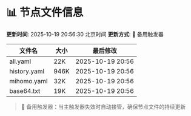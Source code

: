 # 📊 节点文件信息

**更新时间**: 2025-10-19 20:56:30 北京时间
**更新方式**: 🔄 备用触发器

| 文件名 | 大小 | 最后修改 |
|--------|------|----------|
| all.yaml | 22K | 2025-10-19 20:56 |
| history.yaml | 946K | 2025-10-19 20:56 |
| mihomo.yaml | 32K | 2025-10-19 20:56 |
| base64.txt | 19K | 2025-10-19 20:56 |

> 🔄 备用触发器：当主触发器失效时自动接管，确保节点文件的持续更新

